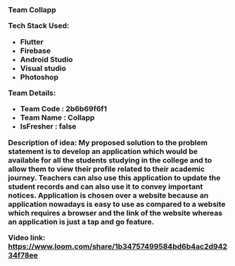 <h3 align="left">
    Team Collapp
  
  Tech Stack Used:
  - Flutter
  - Firebase
  - Android Studio
  - Visual studio
  - Photoshop
  
  Team Details:  
  * Team Code : 2b6b69f6f1
  * Team Name : Collapp
  * IsFresher : false
  
  Description of idea:
  My proposed solution to the problem statement is to develop an application which would be available for all the students studying in the college and to allow them to view their profile related to their academic journey.
Teachers can also use this application to update the student records and can also use it to convey important notices.
Application is chosen over a website because an application nowadays is easy to use as compared to a website which requires a browser and the link of the website whereas an application is just a tap and go feature.

  Video link:
  https://www.loom.com/share/1b34757499584bd6b4ac2d94234f78ee

</h3>

